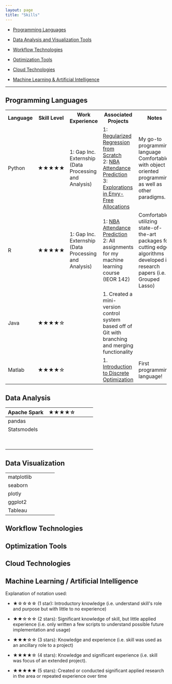 ```yaml
---
layout: page
title: "Skills"
---
```


<!-- 
<div>
<h2> Skills </h2>
</div> -->

- [Programming Languages](#programming-languages)

- [Data Analysis and Visualization Tools](#data-analysis-and-visualization-tools)

- [Workflow Technologies](#workflow-technologies)

- [Optimization Tools](#optimization-tools)

- [Cloud Technologies](#cloud-technologies)

- [Machine Learning & Artificial Intelligence](#machine-learning-&-artificial-intelligence)
  
---

## Programming Languages

<table>
    <tr>
        <th style="width:10%">Language</th>
        <th>Skill Level</th>
        <th style="width:28%">Work Experience</th>
        <th style="width:28%">Associated Projects</th>
        <th style="width:28%">Notes</th>
    </tr>
    <tr>
        <td>Python</td>
        <td>★★★★★</td>
        <td>1: Gap Inc. Externship (Data Processing and Analysis)</td>
        <td>1: <a href="github.com/wyattowalsh/regularized-regression-from-scratch">Regularized Regression from Scratch</a> <br/> 2: <a href="github.com/wyattowalsh/NBA-attendance-prediction">NBA Attendance Prediction</a> <br/> 3: <a href="github.com/wyattowalsh/explorations-in-envy-free-allocations">Explorations in Envy-Free Allocations</a></td>
        <td>My go-to programming language <br/>  Comfortable with object oriented programming as well as other paradigms. </td>
    </tr>
    <tr>
        <td>R</td>
        <td>★★★★★</td>
        <td>1: Gap Inc. Externship (Data Processing and Analysis)</td>
        <td>1: <a href="github.com/wyattowalsh/NBA-attendance-prediction">NBA Attendance Prediction</a> <br/> 2: All assignments for my machine learning course (IEOR 142)</td>
        <td>Comfortable utilizing state-of-the-art packages for cutting edge algorithms developed in research papers (i.e. Grouped Lasso)</td>
    </tr>
    <tr>
        <td>Java</td>
        <td>★★★★☆</td>
        <td></td>
        <td>1. Created a mini-version control system based off of Git with branching and merging functionality</td>
        <td></td>
    </tr>
    <tr>
        <td>Matlab</td>
        <td>★★★★☆</td>
        <td></td>
        <td>1. <a href="github.com/wyattowalsh/introduction-to-discrete-optimization">Introduction to Discrete Optimization</a></td>
        <td>First programming language!</td>
    </tr>
</table>


## Data Analysis

| Apache Spark | ★★★★☆ |     |     |     |
| ------------ | ----- | --- | --- | --- |
| pandas       |       |     |     |     |
| Statsmodels  |       |     |     |     |
|              |       |     |     |     |
|              |       |     |     |     |
|              |       |     |     |     |
|              |       |     |     |     |
|              |       |     |     |     |
|              |       |     |     |     |
|              |       |     |     |     |
|              |       |     |     |     |

## Data Visualization

|            |     |     |     |     |
| ---------- | --- | --- | --- | --- |
| matplotlib |     |     |     |     |
| seaborn    |     |     |     |     |
| plotly     |     |     |     |     |
| ggplot2    |     |     |     |     |
| Tableau    |     |     |     |     |

## Workflow Technologies

## Optimization Tools

## Cloud Technologies

## Machine Learning / Artificial Intelligence

Explanation of notation used:

- ★☆☆☆☆ (1 star): Introductory knowledge (i.e. understand skill's role and purpose but with little to no experience)

- ★★☆☆☆ (2 stars): Significant knowledge of skill, but little applied experience (i.e. only written a few scripts to understand possible future implementation and usage)

- ★★★☆☆ (3 stars): Knowledge and experience (i.e. skill was used as an ancillary role to a project)

- ★★★★☆ (4 stars): Knowledge and significant experience (i.e. skill was focus of an extended project).

- ★★★★★ (5 stars): Created or conducted significant applied research in the area or repeated experience over time
